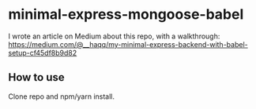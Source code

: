# minimal-express-mongoose-babel

I wrote an article on Medium about this repo, with a walkthrough: https://medium.com/@__haqq/my-minimal-express-backend-with-babel-setup-cf45df8b9d82

## How to use

Clone repo and npm/yarn install.
